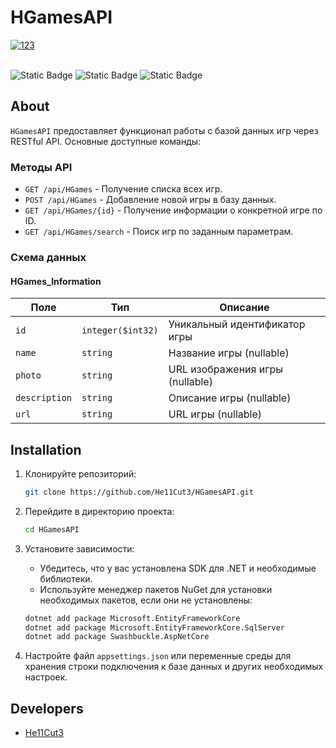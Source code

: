 # HGamesAPI

<a href="https://ibb.co/LrpyTbV"><img src="https://i.ibb.co/PMCy23q/123.png" alt="123" border="0"></a><br /><br />

![Static Badge](https://img.shields.io/badge/Framework-ASP.NET_8.0-purple?logo=dotnet) ![Static Badge](https://img.shields.io/badge/Language-C%23-purple?logo=csharp) ![Static Badge](https://img.shields.io/badge/DataBase-MSSQL-purple?logo=microsoftsqlserver)

## About

`HGamesAPI` предоставляет функционал работы с базой данных игр через RESTful API. Основные доступные команды:

### Методы API

- `GET /api/HGames` - Получение списка всех игр.
- `POST /api/HGames` - Добавление новой игры в базу данных.
- `GET /api/HGames/{id}` - Получение информации о конкретной игре по ID.
- `GET /api/HGames/search` - Поиск игр по заданным параметрам.

### Схема данных

#### HGames_Information

| Поле         | Тип              | Описание                             |
|--------------|------------------|--------------------------------------|
| `id`         | `integer($int32)`| Уникальный идентификатор игры        |
| `name`       | `string`         | Название игры (nullable)             |
| `photo`      | `string`         | URL изображения игры (nullable)      |
| `description`| `string`         | Описание игры (nullable)             |
| `url`        | `string`         | URL игры (nullable)                  |

## Installation

1. Клонируйте репозиторий:

    ```bash
    git clone https://github.com/He11Cut3/HGamesAPI.git
    ```

2. Перейдите в директорию проекта:

    ```bash
    cd HGamesAPI
    ```

3. Установите зависимости:

    - Убедитесь, что у вас установлена SDK для .NET и необходимые библиотеки.
    - Используйте менеджер пакетов NuGet для установки необходимых пакетов, если они не установлены:

    ```bash
    dotnet add package Microsoft.EntityFrameworkCore
    dotnet add package Microsoft.EntityFrameworkCore.SqlServer
    dotnet add package Swashbuckle.AspNetCore
    ```

4. Настройте файл `appsettings.json` или переменные среды для хранения строки подключения к базе данных и других необходимых настроек.

## Developers

- [He11Cut3](https://github.com/He11Cut3)
